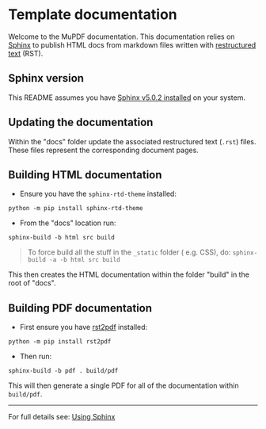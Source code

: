 # Template documentation

Welcome to the MuPDF documentation. This documentation relies on [Sphinx](https://www.sphinx-doc.org/en/master/) to publish HTML docs from markdown files written with [restructured text](https://en.wikipedia.org/wiki/ReStructuredText) (RST).

## Sphinx version

This README assumes you have [Sphinx v5.0.2 installed](https://www.sphinx-doc.org/en/master/usage/installation.html) on your system.


## Updating the documentation

Within the "docs" folder update the associated restructured text (`.rst`) files. These files represent the corresponding document pages.



## Building HTML documentation

- Ensure you have the `sphinx-rtd-theme` installed:


`python -m pip install sphinx-rtd-theme`


- From the "docs" location run:

`sphinx-build -b html src build`

> To force build all the stuff in the `_static` folder ( e.g. CSS), do:
> `sphinx-build -a -b html src build`

This then creates the HTML documentation within the folder "build" in the root of "docs".


## Building PDF documentation


- First ensure you have [rst2pdf](https://pypi.org/project/rst2pdf/) installed:


`python -m pip install rst2pdf`


- Then run:


`sphinx-build -b pdf . build/pdf`

This will then generate a single PDF for all of the documentation within `build/pdf`.


---


For full details see: [Using Sphinx](https://www.sphinx-doc.org/en/master/usage/index.html)
